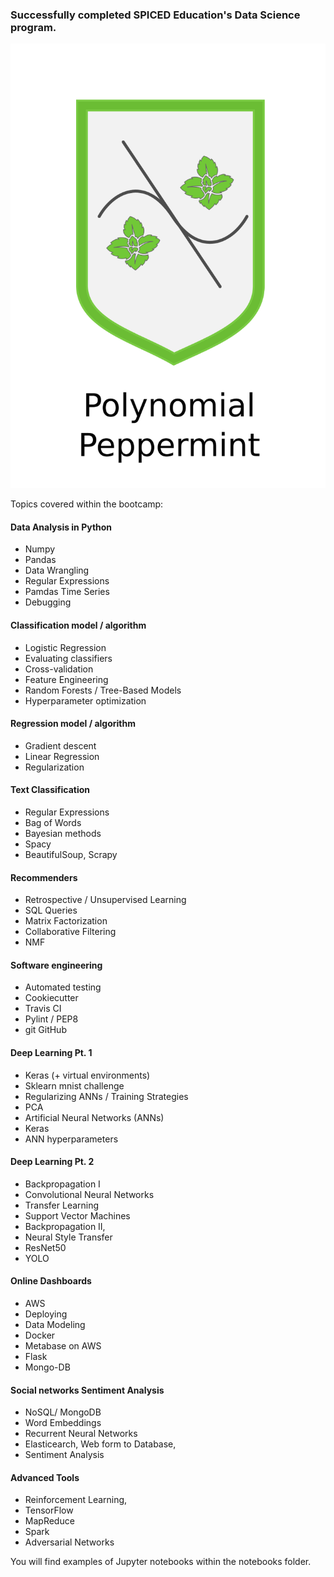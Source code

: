 
### Successfully completed SPICED Education's Data Science program.


![polypepp](img/polynomial_peppermint.png)


Topics covered within the bootcamp:

#### Data Analysis in Python
- Numpy
- Pandas
- Data Wrangling
- Regular Expressions
- Pamdas Time Series
- Debugging

#### Classification model / algorithm
- Logistic Regression
- Evaluating classifiers
- Cross-validation
- Feature Engineering
- Random Forests / Tree-Based Models
- Hyperparameter optimization

#### Regression model / algorithm
- Gradient descent
- Linear Regression
- Regularization


#### Text Classification
- Regular Expressions
- Bag of Words
- Bayesian methods
- Spacy
- BeautifulSoup, Scrapy


#### Recommenders
- Retrospective /  Unsupervised Learning
- SQL Queries
- Matrix Factorization
- Collaborative Filtering
- NMF

#### Software engineering
- Automated testing
- Cookiecutter
- Travis CI
- Pylint / PEP8
- git GitHub

#### Deep Learning Pt. 1
- Keras (+ virtual environments)
- Sklearn mnist challenge
- Regularizing ANNs / Training Strategies
- PCA
- Artificial Neural Networks (ANNs)
- Keras
- ANN hyperparameters

#### Deep Learning Pt. 2
- Backpropagation I
- Convolutional Neural Networks
- Transfer Learning
- Support Vector Machines
- Backpropagation II,
- Neural Style Transfer
- ResNet50
- YOLO

#### Online Dashboards
- AWS
- Deploying
- Data Modeling
- Docker
- Metabase on AWS
- Flask
- Mongo-DB

#### Social networks Sentiment Analysis
- NoSQL/ MongoDB
- Word Embeddings
- Recurrent Neural Networks
- Elasticearch, Web form to Database,
- Sentiment Analysis

#### Advanced Tools
- Reinforcement Learning,
- TensorFlow
- MapReduce
- Spark
- Adversarial Networks



You will find examples of Jupyter notebooks within the notebooks folder.
